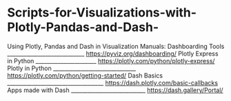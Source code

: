 # Scripts-for-Visualizations-with-Plotly-Pandas-and-Dash-
Using Plotly, Pandas and Dash in Visualization
Manuals:
Dashboarding Tools ____________________________ https://pyviz.org/dashboarding/
Plotly Express in Python ______________________ https://plotly.com/python/plotly-express/ 
Plotly in Python ______________________________ https://plotly.com/python/getting-started/
Dash Basics ___________________________________ https://dash.plotly.com/basic-callbacks
Apps made with Dash ___________________________ https://dash.gallery/Portal/
